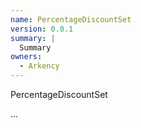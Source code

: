 ```yaml
---
name: PercentageDiscountSet
version: 0.0.1
summary: |
  Summary
owners:
  - Arkency
---
```


PercentageDiscountSet

...
